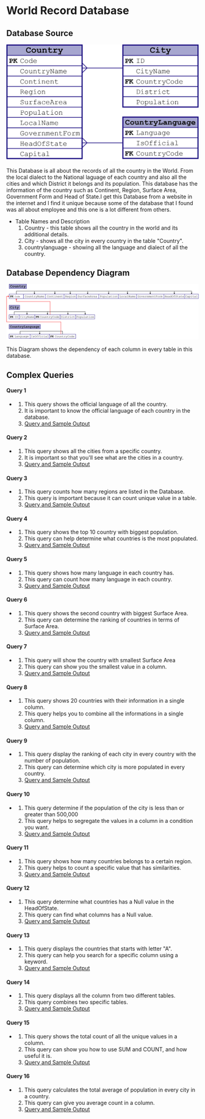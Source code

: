 # World Record Database


## Database Source
![](images/ERD.png)

This Database is all about the records of all the country in the World. From the local dialect to the National laguage of each country and also all the cities and which District it belongs and its population. This database has the information of the country such as Continent, Region, Surface Area, Government Form and Head of State.I get this Database from a website in the internet and I find it unique because some of the database that I found was all about employee and this one is a lot different from others.

* Table Names and Description
  1. Country - this table shows all the country in the world and its additional details.
  2. City - shows all the city in every country in the table "Country".
  3. countrylanguage - showing all the language and dialect of all the country.

## Database Dependency Diagram
![](images/DDD.png)

This Diagram shows the dependency of each column in every table in this database.


## Complex Queries

#### Query 1
* 
    1.    This query shows the official language of all the country.
    2.    It is important to know the official language of each country in the database.
    3.    [Query and Sample Output](/sample/query.md/#Query-1)

#### Query 2
* 
    1.    This query shows all the cities from a specific country.
    2.    It is important so that you'll see what are the cities in a country.
    3.    [Query and Sample Output](/sample/query.md/#Query-2)

#### Query 3
* 
    1.    This query counts how many regions are listed in the Database.
    2.    This query is important because it can count unique value in a table.
    3.    [Query and Sample Output](/sample/query.md/#Query-3)

#### Query 4
* 
    1.    This query shows the top 10 country with biggest population.
    2.    This query can help determine what countries is the most populated.
    3.    [Query and Sample Output](/sample/query.md/#Query-4)
    
#### Query 5
* 
    1.    This query shows how many language in each country has.
    2.    This query can count how many language in each country.
    3.    [Query and Sample Output](/sample/query.md/#Query-5)
    
#### Query 6
* 
    1.    This query shows the second country with biggest Surface Area.
    2.    This query can determine the ranking of countries in terms of Surface Area.
    3.    [Query and Sample Output](/sample/query.md/#Query-6)
    
#### Query 7
* 
    1.    This query will show the country with smallest Surface Area
    2.    This query can show you the smallest value in a column.
    3.    [Query and Sample Output](/sample/query.md/#Query-7)
    
#### Query 8
* 
    1.    This query shows 20 countries with their information in a single column.
    2.    This query helps you to combine all the informations in a single column.
    3.    [Query and Sample Output](/sample/query.md/#Query-8)
    
#### Query 9
* 
    1.    This query display the ranking of each city in every country with the number of population.
    2.    This query can determine which city is more populated in every country.
    3.    [Query and Sample Output](/sample/query.md/#Query-9)
   
#### Query 10
* 
    1.    This query determine if the population of the city is less than or greater than 500,000
    2.    This query helps to segregate the values in a column in a condition you want.
    3.    [Query and Sample Output](/sample/query.md/#Query-10)

#### Query 11
* 
    1.    This query shows how many countries belongs to a certain region.
    2.    This query helps to count a specific value that has similarities.
    3.    [Query and Sample Output](/sample/query.md/#Query-11)

#### Query 12
* 
    1.    This query determine what countries has a Null value in the HeadOfState.
    2.    This query can find what columns has a Null value.
    3.    [Query and Sample Output](/sample/query.md/#Query-12)
    
#### Query 13
* 
    1.    This query displays the countries that starts with letter "A".
    2.    This query can help you search for a specific column using a keyword. 
    3.    [Query and Sample Output](/sample/query.md/#Query-13)

#### Query 14
* 
    1.    This query displays all the column from two different tables.
    2.    This query combines two specific tables. 
    3.    [Query and Sample Output](/sample/query.md/#Query-14)
    
#### Query 15
* 
    1.    This query shows the total count of all the unique values in a column.
    2.    This query can show you how to use SUM and COUNT, and how useful it is.
    3.    [Query and Sample Output](/sample/query.md/#Query-15)

#### Query 16
* 
    1.    This query calculates the total average of population in every city in a country.
    2.    This query can give you average count in a column.
    3.    [Query and Sample Output](/sample/query.md/#Query-16)
